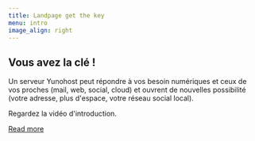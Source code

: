 ```yaml
---
title: Landpage get the key
menu: intro
image_align: right
---
```


## Vous avez la clé !

Un serveur Yunohost peut répondre à vos besoin numériques et ceux de vos proches (mail, web, social, cloud) et ouvrent de nouvelles possibilité (votre adresse, plus d'espace, votre réseau social local).

Regardez la vidéo d'introduction.


[Read more](https://getgrav.org/truc?classes=btn,btn-primary,btn-lg)
